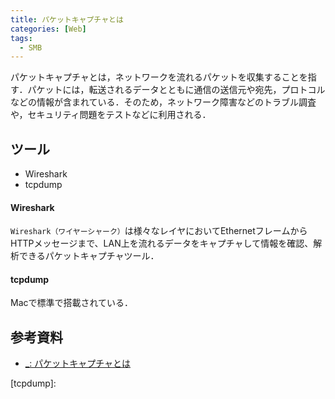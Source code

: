 ```yaml
---
title: パケットキャプチャとは
categories: [Web]
tags:
  - SMB
---
```



パケットキャプチャとは，ネットワークを流れるパケットを収集することを指す．パケットには，転送されるデータとともに通信の送信元や宛先，プロトコルなどの情報が含まれている．そのため，ネットワーク障害などのトラブル調査や，セキュリティ問題をテストなどに利用される．

<!-- more -->

## ツール

- Wireshark
- tcpdump

#### Wireshark
`Wireshark（ワイヤーシャーク）`は様々なレイヤにおいてEthernetフレームからHTTPメッセージまで、LAN上を流れるデータをキャプチャして情報を確認、解析できるパケットキャプチャツール．


#### tcpdump

Macで標準で搭載されている．


## 参考資料
- [_: パケットキャプチャとは](https://www.manageengine.jp/products/NetFlow_Analyzer/solution_packet-capture.html)




<!-- リンク -->
[tcpdump]: